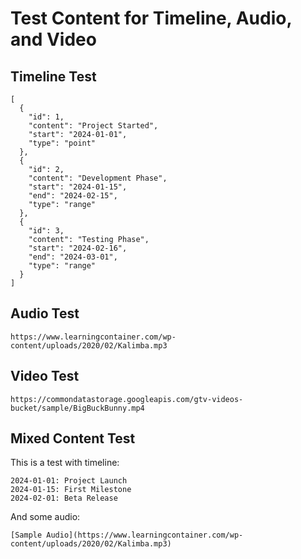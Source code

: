 # Test Content for Timeline, Audio, and Video

## Timeline Test

```timeline
[
  {
    "id": 1,
    "content": "Project Started",
    "start": "2024-01-01",
    "type": "point"
  },
  {
    "id": 2,
    "content": "Development Phase",
    "start": "2024-01-15",
    "end": "2024-02-15",
    "type": "range"
  },
  {
    "id": 3,
    "content": "Testing Phase",
    "start": "2024-02-16",
    "end": "2024-03-01",
    "type": "range"
  }
]
```

## Audio Test

```audio
https://www.learningcontainer.com/wp-content/uploads/2020/02/Kalimba.mp3
```

## Video Test

```video
https://commondatastorage.googleapis.com/gtv-videos-bucket/sample/BigBuckBunny.mp4
```

## Mixed Content Test

This is a test with timeline:

```timeline
2024-01-01: Project Launch
2024-01-15: First Milestone  
2024-02-01: Beta Release
```

And some audio:

```audio
[Sample Audio](https://www.learningcontainer.com/wp-content/uploads/2020/02/Kalimba.mp3)
```